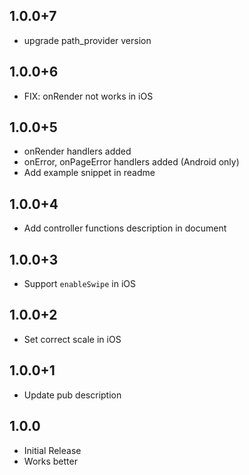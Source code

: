 ## 1.0.0+7

* upgrade path_provider version

## 1.0.0+6

* FIX: onRender not works in iOS

## 1.0.0+5

* onRender handlers added
* onError, onPageError handlers added (Android only)
* Add example snippet in readme

## 1.0.0+4

* Add controller functions description in document
## 1.0.0+3

* Support `enableSwipe` in iOS

## 1.0.0+2

* Set correct scale in iOS

## 1.0.0+1

* Update pub description

## 1.0.0

* Initial Release
* Works better
